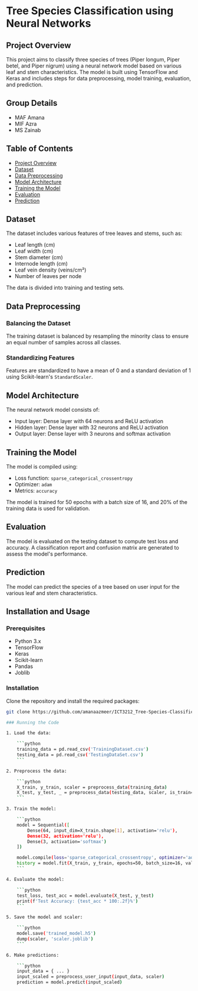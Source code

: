 # Tree Species Classification using Neural Networks

## Project Overview

This project aims to classify three species of trees (Piper longum, Piper betel, and Piper nigrum) using a neural network model based on various leaf and stem characteristics. The model is built using TensorFlow and Keras and includes steps for data preprocessing, model training, evaluation, and prediction.


## Group Details
- MAF Amana
- MIF Azra
- MS Zainab

  
## Table of Contents

- [Project Overview](#project-overview)
- [Dataset](#dataset)
- [Data Preprocessing](#data-preprocessing)
- [Model Architecture](#model-architecture)
- [Training the Model](#training-the-model)
- [Evaluation](#evaluation)
- [Prediction](#prediction)
  

## Dataset

The dataset includes various features of tree leaves and stems, such as:

- Leaf length (cm)
- Leaf width (cm)
- Stem diameter (cm)
- Internode length (cm)
- Leaf vein density (veins/cm²)
- Number of leaves per node

The data is divided into training and testing sets.

## Data Preprocessing

### Balancing the Dataset

The training dataset is balanced by resampling the minority class to ensure an equal number of samples across all classes.

### Standardizing Features

Features are standardized to have a mean of 0 and a standard deviation of 1 using Scikit-learn's `StandardScaler`.

## Model Architecture

The neural network model consists of:

- Input layer: Dense layer with 64 neurons and ReLU activation
- Hidden layer: Dense layer with 32 neurons and ReLU activation
- Output layer: Dense layer with 3 neurons and softmax activation

## Training the Model

The model is compiled using:

- Loss function: `sparse_categorical_crossentropy`
- Optimizer: `adam`
- Metrics: `accuracy`

The model is trained for 50 epochs with a batch size of 16, and 20% of the training data is used for validation.

## Evaluation

The model is evaluated on the testing dataset to compute test loss and accuracy. A classification report and confusion matrix are generated to assess the model's performance.

## Prediction

The model can predict the species of a tree based on user input for the various leaf and stem characteristics.

## Installation and Usage

### Prerequisites

- Python 3.x
- TensorFlow
- Keras
- Scikit-learn
- Pandas
- Joblib

### Installation

Clone the repository and install the required packages:

```bash
git clone https://github.com/amanaazmeer/ICT3212_Tree-Species-Classification.git```

### Running the Code

1. Load the data:

    ```python
    training_data = pd.read_csv('TrainingDataset.csv')
    testing_data = pd.read_csv('TestingDataSet.csv')
    ```

2. Preprocess the data:

    ```python
    X_train, y_train, scaler = preprocess_data(training_data)
    X_test, y_test, _ = preprocess_data(testing_data, scaler, is_train=False)
    ```

3. Train the model:

    ```python
    model = Sequential([
        Dense(64, input_dim=X_train.shape[1], activation='relu'),
        Dense(32, activation='relu'),
        Dense(3, activation='softmax')
    ])

    model.compile(loss='sparse_categorical_crossentropy', optimizer='adam', metrics=['accuracy'])
    history = model.fit(X_train, y_train, epochs=50, batch_size=16, validation_split=0.2)
    ```

4. Evaluate the model:

    ```python
    test_loss, test_acc = model.evaluate(X_test, y_test)
    print(f'Test Accuracy: {test_acc * 100:.2f}%')
    ```

5. Save the model and scaler:

    ```python
    model.save('trained_model.h5')
    dump(scaler, 'scaler.joblib')
    ```

6. Make predictions:

    ```python
    input_data = { ... }
    input_scaled = preprocess_user_input(input_data, scaler)
    prediction = model.predict(input_scaled)
